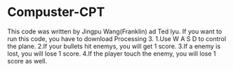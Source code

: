 # Compuster-CPT
This code was written by Jingpu Wang(Franklin) ad Ted lyu. 
If you want to run this code, you have to download Processing 3.
1.Use W A S D to control the plane. 
2.If your bullets hit enemys, you will get 1 score.
3.If a enemy is lost, you will lose 1 score.
4.If the player touch the enemy, you will lose 1 score as well.
